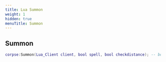 ```yaml
---
title: Lua Summon
weight: 1
hidden: true
menuTitle: Summon
---
```

## Summon
```lua
corpse:Summon(Lua_Client client, bool spell, bool checkdistance); -- bool
```